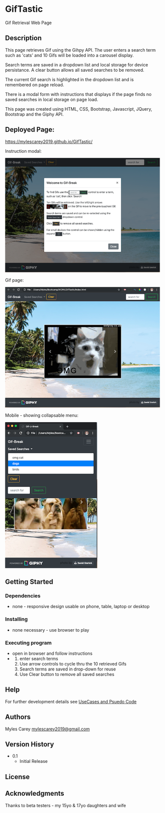 # GifTastic

Gif Retrieval Web Page

## Description
 
This page retrieves Gif using the Gihpy API.  The user enters a search term such as 'cats'
and 10 Gifs will be loaded into a carousel display.  

Search terms are saved in a dropdown list and local storage for device persistance.
A clear button allows all saved searches to be removed.

The current Gif search is highlighted in the dropdown list and is remembered on page reload.

There is a modal form with instructions that displays if the page finds no saved searches 
in local storage on page load.

This page was created using HTML, CSS, Bootstrap, Javascript, JQuery, Bootstrap and the Giphy API.

## Deployed Page:
https://mylescarey2019.github.io/GifTastic/


Instruction modal:

![Gif-U-Break-Instructions](assets/images/wireframe1.png)

Gif page:

![Gif-U-Break-page](assets/images/wireframe1b.png)

Mobile - showing collapsable menu:

![Gif-U-Break-mobil](assets/images/wireframe-mobil.png)

## Getting Started

### Dependencies

* none - responsive design usable on phone, table, laptop or desktop

### Installing

* none necessary - use browser to play

### Executing program

* open in browser and follow instructions
*   1. enter search terms
    2. Use arrow controls to cycle thru the 10 retrieved Gifs
    3. Search terms are saved in drop-down for reuse
    2. Use Clear button to remove all saved searches
    

## Help

For further development details see [UseCases and Psuedo Code](UseCases-PsuedoCode.md)

## Authors

Myles Carey 
mylescarey2019@gmail.com 

## Version History
 
* 0.1
    * Initial Release

## License


## Acknowledgments

Thanks to beta testers - my 15yo & 17yo daughters and wife 
